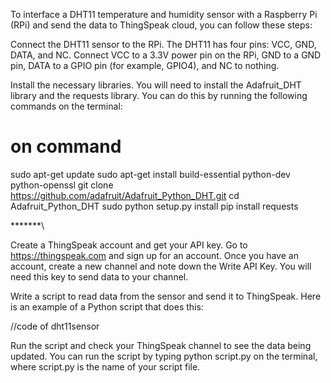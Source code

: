 To interface a DHT11 temperature and humidity sensor with a Raspberry Pi (RPi) and send the data to ThingSpeak cloud, you can follow these steps:

Connect the DHT11 sensor to the RPi. The DHT11 has four pins: VCC, GND, DATA, and NC. Connect VCC to a 3.3V power pin on the RPi, GND to a GND pin, DATA to a GPIO pin (for example, GPIO4), and NC to nothing.

Install the necessary libraries. You will need to install the Adafruit_DHT library and the requests library. You can do this by running the following commands on the terminal:

<h1>on command</h1>

sudo apt-get update
sudo apt-get install build-essential python-dev python-openssl
git clone https://github.com/adafruit/Adafruit_Python_DHT.git
cd Adafruit_Python_DHT
sudo python setup.py install
pip install requests

*******\\

Create a ThingSpeak account and get your API key. Go to https://thingspeak.com and sign up for an account. Once you have an account, create a new channel and note down the Write API Key. You will need this key to send data to your channel.

Write a script to read data from the sensor and send it to ThingSpeak. Here is an example of a Python script that does this:

//code of dht11sensor

Run the script and check your ThingSpeak channel to see the data being updated. You can run the script by typing python script.py on the terminal, where script.py is the name of your script file.
